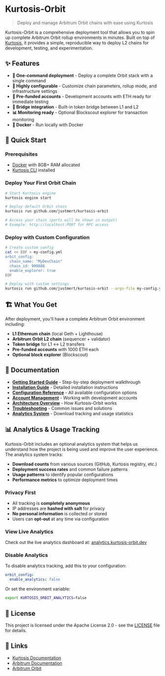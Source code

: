 # Kurtosis-Orbit

> Deploy and manage Arbitrum Orbit chains with ease using Kurtosis

Kurtosis-Orbit is a comprehensive deployment tool that allows you to spin up complete Arbitrum Orbit rollup environments in minutes. Built on top of [Kurtosis](https://kurtosis.com/), it provides a simple, reproducible way to deploy L2 chains for development, testing, and experimentation.

## ✨ Features

- **🚀 One-command deployment** - Deploy a complete Orbit stack with a single command
- **🔧 Highly configurable** - Customize chain parameters, rollup mode, and infrastructure settings
- **🔑 Pre-funded accounts** - Development accounts with ETH ready for immediate testing
- **🌉 Bridge integration** - Built-in token bridge between L1 and L2
- **📊 Monitoring ready** - Optional Blockscout explorer for transaction monitoring
- **🐳 Docker** - Run locally with Docker

## 🚀 Quick Start

### Prerequisites

- [Docker](https://docs.docker.com/get-docker/) with 8GB+ RAM allocated
- [Kurtosis CLI](https://docs.kurtosis.com/install) installed

### Deploy Your First Orbit Chain

```bash
# Start Kurtosis engine
kurtosis engine start

# Deploy default Orbit chain
kurtosis run github.com/justmert/kurtosis-orbit

# Access your chain (ports will be shown in output)
# Example: http://localhost:PORT for RPC access
```

### Deploy with Custom Configuration

```bash
# Create custom config
cat << EOF > my-config.yml
orbit_config:
  chain_name: "MyDevChain"
  chain_id: 999888
  enable_explorer: true
EOF

# Deploy with custom settings
kurtosis run github.com/justmert/kurtosis-orbit --args-file my-config.yml
```

## 🏗️ What You Get

After deployment, you'll have a complete Arbitrum Orbit environment including:

- **L1 Ethereum chain** (local Geth + Lighthouse)
- **Arbitrum Orbit L2 chain** (sequencer + validator)
- **Token bridge** for L1 ↔ L2 transfers
- **Pre-funded accounts** with 1000 ETH each
- **Optional block explorer** (Blockscout)

## 📖 Documentation

- **[Getting Started Guide](./docs/getting-started.md)** - Step-by-step deployment walkthrough
- **[Installation Guide](./docs/installation.md)** - Detailed installation instructions
- **[Configuration Reference](./docs/configuration.md)** - All available configuration options
- **[Account Management](./docs/accounts.md)** - Working with development accounts
- **[Architecture Overview](./docs/architecture.md)** - How Kurtosis-Orbit works
- **[Troubleshooting](./docs/troubleshooting.md)** - Common issues and solutions
- **[Analytics System](./analytics/README.md)** - Download tracking and usage statistics

## 📊 Analytics & Usage Tracking

Kurtosis-Orbit includes an optional analytics system that helps us understand how the project is being used and improve the user experience. The analytics system tracks:

- **Download counts** from various sources (GitHub, Kurtosis registry, etc.)
- **Deployment success rates** and common failure patterns
- **Usage patterns** to identify popular configurations
- **Performance metrics** to optimize deployment times

### Privacy First

- All tracking is **completely anonymous**
- IP addresses are **hashed with salt** for privacy
- **No personal information** is collected or stored
- Users can **opt-out** at any time via configuration

### View Live Analytics

Check out the live analytics dashboard at: [analytics.kurtosis-orbit.dev](https://analytics.kurtosis-orbit.dev)

### Disable Analytics

To disable analytics tracking, add this to your configuration:

```yaml
orbit_config:
  enable_analytics: false
```

Or set the environment variable:
```bash
export KURTOSIS_ORBIT_ANALYTICS=false
```

## 📄 License

This project is licensed under the Apache License 2.0 - see the [LICENSE](LICENSE) file for details.

## 🔗 Links

- [Kurtosis Documentation](https://docs.kurtosis.com/)
- [Arbitrum Documentation](https://docs.arbitrum.io/)
- [Arbitrum Orbit](https://arbitrum.io/orbit)
